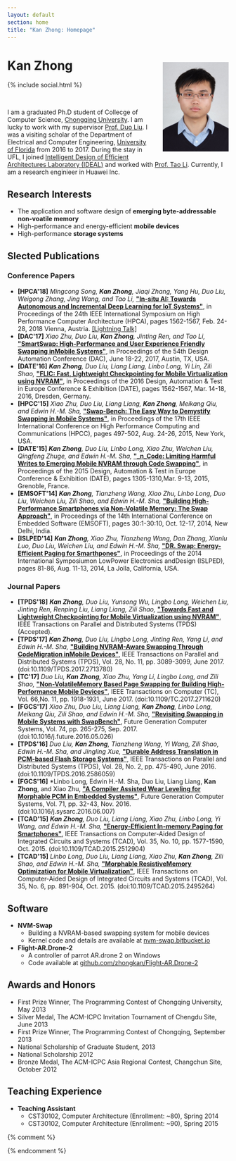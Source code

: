 ```yaml
---
layout: default
section: home
title: "Kan Zhong: Homepage"
---
```

<img src="static/info/zhongkan.jpg" class="img-thumbnail" width="150px" style="float:right; margin-left:30px; margin-top:35px; margin-bottom:10px;">

# Kan Zhong
{% include social.html %}

&nbsp;

I am a graduated Ph.D student of Collecge of Computer Science, [Chongqing University](https://www.cqu.edu.cn/). I am lucky to work with my supervisor [Prof. Duo Liu](http://www.cs.cqu.edu.cn/info/1139/1329.htm). I was a visiting scholar of the Department of Electrical and Computer Engineering, [University of Florida](https://www.ece.ufl.edu/) from 2016 to 2017. During the stay in UFL, I joined [Intelligent Design of Efficient Architectures Laboratory (IDEAL)](http://www.ideal.ece.ufl.edu) and worked with [Prof. Tao Li](http://www.taoli.ece.ufl.edu/). Currently, I am a research enginieer in Huawei Inc.


## Research Interests
  * The application and software design of **emerging byte-addressable non-voatile memory**
  * High-performance and energy-efficient **mobile devices**
  * High-performance **storage systems**
  
  
## Slected Publications
### Conference Papers
  * **[HPCA'18]** *Mingcong Song, __Kan Zhong__, Jiaqi Zhang, Yang Hu, Duo Liu, Weigong Zhang, Jing Wang, and Tao Li,* **["In-situ AI: Towards Autonomous and Incremental Deep Learning for IoT Systems"](static/papers/hpca18-insituAI.pdf)**, in Proceedings of the 24th IEEE International Symposium on High Performance Computer Architecture (HPCA), pages 1562-1567, Feb. 24-28, 2018 Vienna, Austria. [[Lightning Talk]](https://www.youtube.com/watch?v=eKjfgcXZ7Ug)
  * **[DAC'17]** *Xiao Zhu, Duo Liu, __Kan Zhong__, Jinting Ren, and Tao Li,* **["SmartSwap: High-Performance and User Experience Friendly Swapping inMobile Systems"](static/papers/dac17-smartswap.pdf)**, in Proceedings of the 54th Design Automation Conference (DAC), June 18-22, 2017, Austin, TX, USA.
  * **[DATE'16]** *__Kan Zhong__, Duo Liu, Liang Liang, Linbo Long, Yi Lin, Zili Shao,* **["FLIC: Fast, Lightweight Checkpointing for Mobile Virtualization using NVRAM"](static/papers/date16-flic.pdf)**, in Proceedings of the 2016 Design, Automation & Test in Europe Conference & Exhibition (DATE), pages 1562-1567, Mar. 14-18, 2016, Dresden, Germany.
  * **[HPCC'15]** *Xiao Zhu, Duo Liu, Liang Liang, __Kan Zhong__, Meikang Qiu, and Edwin H.-M. Sha,* **["Swap-Bench: The Easy Way to Demystify Swapping in Mobile Systems"](static/papers/hpcc15-swapbench.pdf)**, in Proceedings of the 17th IEEE International Conference on High Performance Computing and Communications (HPCC), pages 497-502, Aug. 24-26, 2015, New York, USA.
  * **[DATE'15]** *__Kan Zhong__, Duo Liu, Linbo Long, Xiao Zhu, Weichen Liu, Qingfeng Zhuge, and Edwin H.-M. Sha,* **["_n_Code: Limiting Harmful Writes to Emerging Mobile NVRAM through Code Swapping"](static/papers/date15-ncode.pdf)**, in Proceedings of the 2015 Design, Automation & Test in Europe Conference & Exhibition (DATE), pages 1305-1310,Mar. 9-13, 2015, Grenoble, France.
  * **[EMSOFT'14]** *__Kan Zhong__, Tianzheng Wang, Xiao Zhu, Linbo Long, Duo Liu, Weichen Liu, Zili Shao, and Edwin H.-M. Sha,* **["Building High-Performance Smartphones via Non-Volatile Memory: The Swap Approach"](static/papers/emsoft14-nvmswap.pdf)**, in Proceedings of the 14th International Conference on Embedded Software (EMSOFT), pages 30:1-30:10, Oct. 12-17, 2014, New Delhi, India.
  * **[ISLPED'14]** *__Kan Zhong__, Xiao Zhu, Tianzheng Wang, Dan Zhang, Xianlu Luo, Duo Liu, Weichen Liu, and Edwin H.-M. Sha,* **["DR. Swap: Energy-Efficient Paging for Smarthpones"](static/papers/islped14-drswap.pdf)**, in Proceedings of the 2014 International Symposiumon LowPower Electronics andDesign (ISLPED), pages 81-86, Aug. 11-13, 2014, La Jolla, California, USA.
  

### Journal Papers
  * **[TPDS'18]** *__Kan Zhong__, Duo Liu, Yunsong Wu, Lingbo Long, Weichen Liu, Jinting Ren, Renping Liu, Liang Liang, Zili Shao,* **["Towards Fast and Lightweight Checkpointing for Mobile Virtualization using NVRAM"](static/papers/tpds18-flic.pdf)**, IEEE Transactions on Parallel and Distributed Systems (TPDS) (Accepted).
  * **[TPDS'17]** *__Kan Zhong__, Duo Liu, Lingbo Long, Jinting Ren, Yang Li, and Edwin H.-M. Sha,* **["Building NVRAM-Aware Swapping Through CodeMigration inMobile Devices"](static/papers/tpds17-ncode.pdf)**, IEEE Transactions on Parallel and Distributed Systems (TPDS), Vol. 28, No. 11, pp. 3089-3099, June 2017. (doi:10.1109/TPDS.2017.2713780)
  * **[TC'17]** *Duo Liu, __Kan Zhong__, Xiao Zhu, Yang Li, Lingbo Long, and Zili Shao,* **["Non-VolatileMemory Based Page Swapping for Building High-Performance Mobile Devices"](static/papers/tc17-nvmswap.pdf)**, IEEE Transactions on Computer (TC), Vol. 66,No. 11, pp. 1918-1931, June 2017. (doi:10.1109/TC.2017.2711620)
  * **[FGCS'17]** *Xiao Zhu, Duo Liu, Liang Liang, __Kan Zhong__, Linbo Long, Meikang Qiu, Zili Shao, and Edwin H.-M. Sha,* **["Revisiting Swapping in Mobile Systems with SwapBench"](static/papers/fgcs17-swapbench.pdf)**, Future Generation Computer Systems, Vol. 74, pp. 265-275, Sep. 2017. (doi:10.1016/j.future.2016.05.026)
  * **[TPDS'16]** *Duo Liu, __Kan Zhong__, Tianzheng Wang, Yi Wang, Zili Shao, Edwin H.-M. Sha, and Jingling Xue,* **["Durable Address Translation in PCM-based Flash Storage Systems"](static/papers/tpds16-pcmftl.pdf)**, IEEE Transactions on Parallel and Distributed Systems (TPDS), Vol. 28, No. 2, pp. 475-490, June 2016. (doi:10.1109/TPDS.2016.2586059)
  * **[FGCS'16]** *Linbo Long, Edwin H.-M. Sha, Duo Liu, Liang Liang, __Kan Zhong__, and Xiao Zhu, **["A Compiler Assisted Wear Leveling for Morphable PCM in Embedded Systems"](static/papers/fgcs16-wear.pdf)**, Future Generation Computer Systems, Vol. 71, pp. 32-43, Nov. 2016. (doi:10.1016/j.sysarc.2016.06.007)
  * **[TCAD'15]** *__Kan Zhong__, Duo Liu, Liang Liang, Xiao Zhu, Linbo Long, Yi Wang, and Edwin H.-M. Sha,* **["Energy-Efficient In-memory Paging for Smartphones"](static/papers/tcad15-drswap.pdf)**, IEEE Transactions on Computer-Aided Design of Integrated Circuits and Systems (TCAD), Vol. 35, No. 10, pp. 1577-1590, Oct. 2015. (doi:10.1109/TCAD.2015.2512904)
  * **[TCAD'15]** *Linbo Long, Duo Liu, Liang Liang, Xiao Zhu, __Kan Zhong__, Zili Shao, and Edwin H.-M. Sha,* **["Morphable ResistiveMemory Optimization for Mobile Virtualization"](static/papers/tcad15-ballon.pdf)**, IEEE Transactions on Computer-Aided Design of Integrated Circuits and Systems (TCAD), Vol. 35, No. 6, pp. 891-904, Oct. 2015. (doi:10.1109/TCAD.2015.2495264)
  
## Software
  * **NVM-Swap**
    * Building a NVRAM-based swapping system for mobile devices
	* Kernel code and details are available at [nvm-swap.bitbucket.io](https://nvm-swap.bitbucket.io/)
  * **Flight-AR.Drone-2**
    * A controller of parrot AR.drone 2 on Windows
	* Code available at [github.com/zhongkan/Flight-AR.Drone-2](https://github.com/zhongkan/Flight-AR.Drone-2)
  
## Awards and Honors
  * First Prize Winner, The Programming Contest of Chongqing University, May 2013
  * Silver Medal, The ACM-ICPC Invitation Tournament of Chengdu Site, June 2013
  * First Prize Winner, The Programming Contest of Chongqing, September 2013
  * National Scholarship of Graduate Student, 2013
  * National Scholarship 2012
  * Bronze Medal, The ACM-ICPC Asia Regional Contest, Changchun Site, October 2012

## Teaching Experience
  * **Teaching Assistant**
    * CST30102, Computer Architecture (Enrollment: ~80), Spring 2014
    * CST30102, Computer Architecture (Enrollment: ~90), Spring 2015

{% comment %}

{% endcomment %}

